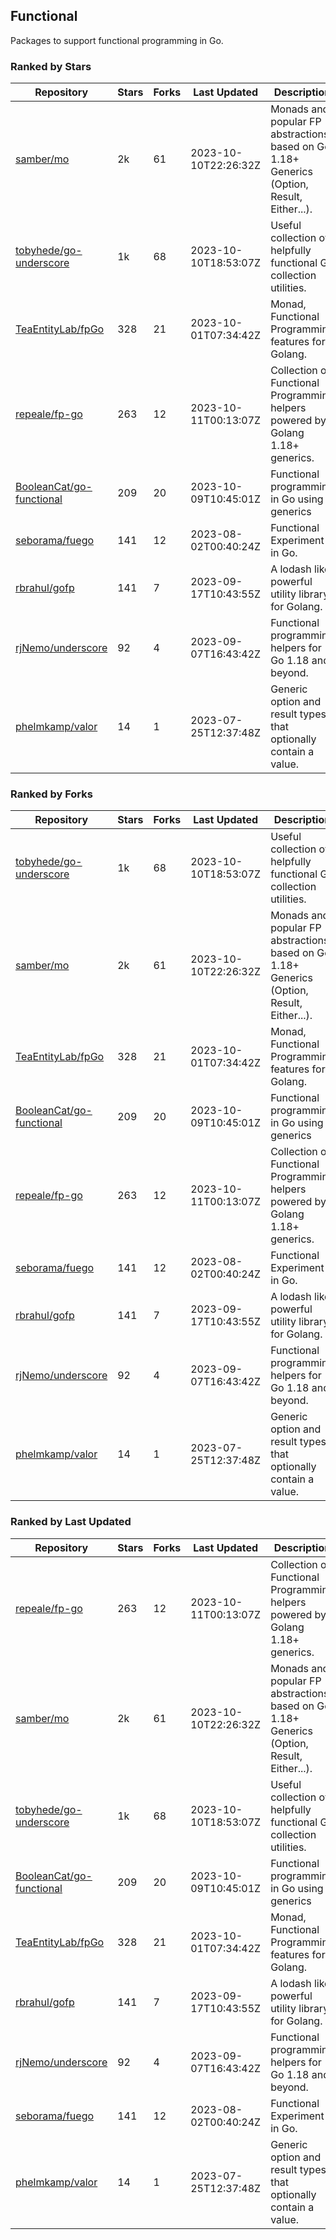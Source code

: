 ## Functional

Packages to support functional programming in Go.

### Ranked by Stars

| Repository | Stars | Forks | Last Updated | Description | 
|------------|-------|-------|--------------|-------------|
| [samber/mo](https://github.com/samber/mo) | 2k | 61 | 2023-10-10T22:26:32Z |  Monads and popular FP abstractions, based on Go 1.18+ Generics (Option, Result, Either...). |
| [tobyhede/go-underscore](https://github.com/tobyhede/go-underscore) | 1k | 68 | 2023-10-10T18:53:07Z |  Useful collection of helpfully functional Go collection utilities. |
| [TeaEntityLab/fpGo](https://github.com/TeaEntityLab/fpGo) | 328 | 21 | 2023-10-01T07:34:42Z |  Monad, Functional Programming features for Golang. |
| [repeale/fp-go](https://github.com/repeale/fp-go) | 263 | 12 | 2023-10-11T00:13:07Z |  Collection of Functional Programming helpers powered by Golang 1.18+ generics. |
| [BooleanCat/go-functional](https://github.com/BooleanCat/go-functional) | 209 | 20 | 2023-10-09T10:45:01Z |  Functional programming in Go using generics |
| [seborama/fuego](https://github.com/seborama/fuego) | 141 | 12 | 2023-08-02T00:40:24Z |  Functional Experiment in Go. |
| [rbrahul/gofp](https://github.com/rbrahul/gofp) | 141 | 7 | 2023-09-17T10:43:55Z |  A lodash like powerful utility library for Golang. |
| [rjNemo/underscore](https://github.com/rjNemo/underscore) | 92 | 4 | 2023-09-07T16:43:42Z |  Functional programming helpers for Go 1.18 and beyond. |
| [phelmkamp/valor](https://github.com/phelmkamp/valor) | 14 | 1 | 2023-07-25T12:37:48Z |  Generic option and result types that optionally contain a value. |

### Ranked by Forks

| Repository | Stars | Forks | Last Updated | Description | 
|------------|-------|-------|--------------|-------------|
| [tobyhede/go-underscore](https://github.com/tobyhede/go-underscore) | 1k | 68 | 2023-10-10T18:53:07Z |  Useful collection of helpfully functional Go collection utilities. |
| [samber/mo](https://github.com/samber/mo) | 2k | 61 | 2023-10-10T22:26:32Z |  Monads and popular FP abstractions, based on Go 1.18+ Generics (Option, Result, Either...). |
| [TeaEntityLab/fpGo](https://github.com/TeaEntityLab/fpGo) | 328 | 21 | 2023-10-01T07:34:42Z |  Monad, Functional Programming features for Golang. |
| [BooleanCat/go-functional](https://github.com/BooleanCat/go-functional) | 209 | 20 | 2023-10-09T10:45:01Z |  Functional programming in Go using generics |
| [repeale/fp-go](https://github.com/repeale/fp-go) | 263 | 12 | 2023-10-11T00:13:07Z |  Collection of Functional Programming helpers powered by Golang 1.18+ generics. |
| [seborama/fuego](https://github.com/seborama/fuego) | 141 | 12 | 2023-08-02T00:40:24Z |  Functional Experiment in Go. |
| [rbrahul/gofp](https://github.com/rbrahul/gofp) | 141 | 7 | 2023-09-17T10:43:55Z |  A lodash like powerful utility library for Golang. |
| [rjNemo/underscore](https://github.com/rjNemo/underscore) | 92 | 4 | 2023-09-07T16:43:42Z |  Functional programming helpers for Go 1.18 and beyond. |
| [phelmkamp/valor](https://github.com/phelmkamp/valor) | 14 | 1 | 2023-07-25T12:37:48Z |  Generic option and result types that optionally contain a value. |

### Ranked by Last Updated

| Repository | Stars | Forks | Last Updated | Description | 
|------------|-------|-------|--------------|-------------|
| [repeale/fp-go](https://github.com/repeale/fp-go) | 263 | 12 | 2023-10-11T00:13:07Z |  Collection of Functional Programming helpers powered by Golang 1.18+ generics. |
| [samber/mo](https://github.com/samber/mo) | 2k | 61 | 2023-10-10T22:26:32Z |  Monads and popular FP abstractions, based on Go 1.18+ Generics (Option, Result, Either...). |
| [tobyhede/go-underscore](https://github.com/tobyhede/go-underscore) | 1k | 68 | 2023-10-10T18:53:07Z |  Useful collection of helpfully functional Go collection utilities. |
| [BooleanCat/go-functional](https://github.com/BooleanCat/go-functional) | 209 | 20 | 2023-10-09T10:45:01Z |  Functional programming in Go using generics |
| [TeaEntityLab/fpGo](https://github.com/TeaEntityLab/fpGo) | 328 | 21 | 2023-10-01T07:34:42Z |  Monad, Functional Programming features for Golang. |
| [rbrahul/gofp](https://github.com/rbrahul/gofp) | 141 | 7 | 2023-09-17T10:43:55Z |  A lodash like powerful utility library for Golang. |
| [rjNemo/underscore](https://github.com/rjNemo/underscore) | 92 | 4 | 2023-09-07T16:43:42Z |  Functional programming helpers for Go 1.18 and beyond. |
| [seborama/fuego](https://github.com/seborama/fuego) | 141 | 12 | 2023-08-02T00:40:24Z |  Functional Experiment in Go. |
| [phelmkamp/valor](https://github.com/phelmkamp/valor) | 14 | 1 | 2023-07-25T12:37:48Z |  Generic option and result types that optionally contain a value. |

